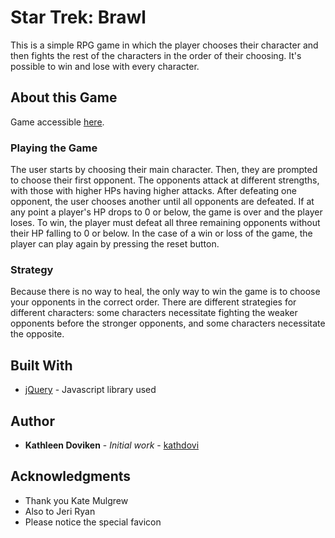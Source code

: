 # Star Trek: Brawl

This is a simple RPG game in which the player chooses their character and then fights the rest of the characters in the order of their choosing. It's possible to win and lose with every character.

## About this Game

Game accessible [here](https://kathdovi.github.io/unit-4-game/).

### Playing the Game

The user starts by choosing their main character. Then, they are prompted to choose their first opponent. The opponents attack at different strengths, with those with higher HPs having higher attacks. After defeating one opponent, the user chooses another until all opponents are defeated. If at any point a player's HP drops to 0 or below, the game is over and the player loses. To win, the player must defeat all three remaining opponents without their HP falling to 0 or below.
In the case of a win or loss of the game, the player can play again by pressing the reset button.

### Strategy

Because there is no way to heal, the only way to win the game is to choose your opponents in the correct order. There are different strategies for different characters: some characters necessitate fighting the weaker opponents before the stronger opponents, and some characters necessitate the opposite.

## Built With

* [jQuery](https://jquery.com/) - Javascript library used

## Author

* **Kathleen Doviken** - *Initial work* - [kathdovi](https://github.com/kathdovi)

## Acknowledgments

* Thank you Kate Mulgrew
* Also to Jeri Ryan
* Please notice the special favicon
